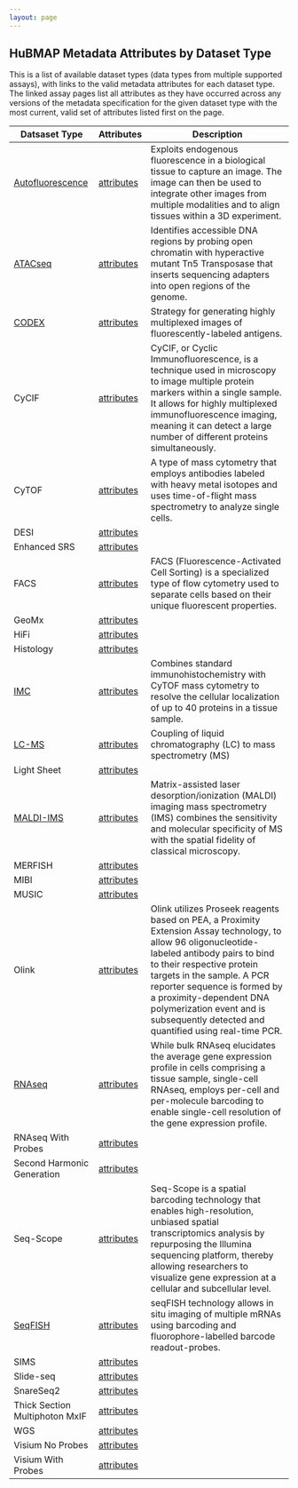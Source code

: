 ```yaml
---
layout: page
---
```

## HuBMAP Metadata Attributes by Dataset Type

This is a list of available dataset types (data types from multiple supported assays), with links to the valid metadata attributes for each dataset type.  The linked assay pages list all attributes as they have occurred across any versions of the metadata specification for the given dataset type with the most current, valid set of attributes listed first on the page.

| Datsaset Type | Attributes | Description |
|-------|------------|-------------|
| [Autofluorescence](https://docs.hubmapconsortium.org/assays/af) | [attributes](AutoFluorescence)  |   Exploits endogenous fluorescence in a biological tissue to capture an image. The image can then be used to integrate other images from multiple modalities and to align tissues within a 3D experiment. |
| [ATACseq](https://docs.hubmapconsortium.org/assays/atacseq)| [attributes](ATACseq)  |  Identifies accessible DNA regions by probing open chromatin with hyperactive mutant Tn5 Transposase that inserts sequencing adapters into open regions of the genome. |
| [CODEX](https://docs.hubmapconsortium.org/assays/codex) | [attributes](CODEX)  |  Strategy for generating highly multiplexed images of fluorescently-labeled antigens. |
| CyCIF | [attributes](CyCIF)  |  CyCIF, or Cyclic Immunofluorescence, is a technique used in microscopy to image multiple protein markers within a single sample. It allows for highly multiplexed immunofluorescence imaging, meaning it can detect a large number of different proteins simultaneously. |
| CyTOF | [attributes](CyTOF)  |  A type of mass cytometry that employs antibodies labeled with heavy metal isotopes and uses time-of-flight mass spectrometry to analyze single cells. |
| DESI | [attributes](DESI)  | |
| Enhanced SRS | [attributes](EnhancedSRS)  | |
| FACS | [attributes](FACS)  |  FACS (Fluorescence-Activated Cell Sorting) is a specialized type of flow cytometry used to separate cells based on their unique fluorescent properties. |
| GeoMx | [attributes](GeoMx)  | |
| HiFi | [attributes](HiFi-Slide)  | |
| Histology | [attributes](Histology)  | |
| [IMC](https://docs.hubmapconsortium.org/assays/imc) | [attributes](IMC)  |Combines standard immunohistochemistry with CyTOF mass cytometry to resolve the cellular localization of up to 40 proteins in a tissue sample. |
| [LC-MS](https://docs.hubmapconsortium.org/assays/lcms) | [attributes](LC-MS)  |  Coupling of liquid chromatography (LC) to mass spectrometry (MS) |
| Light Sheet | [attributes](LightSheet)  | |
| [MALDI-IMS](https://docs.hubmapconsortium.org/assays/maldi-ims) | [attributes](MALDI)  |  Matrix-assisted laser desorption/ionization (MALDI) imaging mass spectrometry (IMS) combines the sensitivity and molecular specificity of MS with the spatial fidelity of classical microscopy. |
| MERFISH | [attributes](MERFISH)  |  |
| MIBI | [attributes](MIBI)  |  |
| MUSIC | [attributes](MUSIC)  | |
| Olink | [attributes](Olink)  |Olink utilizes Proseek reagents based on PEA, a Proximity Extension Assay technology, to allow 96 oligonucleotide-labeled antibody pairs to bind to their respective protein targets in the sample. A PCR reporter sequence is formed by a proximity-dependent DNA polymerization event and is subsequently detected and quantified using real-time PCR. |
| [RNAseq](https://docs.hubmapconsortium.org/assays/rnaseq) | [attributes](RNAseq)  | While bulk RNAseq elucidates the average gene expression profile in cells comprising a tissue sample, single-cell RNAseq, employs per-cell and per-molecule barcoding to enable single-cell resolution of the gene expression profile.|
| RNAseq With Probes | [attributes](RNAseqWithProbes)  | |
| Second Harmonic Generation | [attributes](SecondHarmonicGeneration)  | |
| Seq-Scope | [attributes](Seq-Scope)  |  Seq-Scope is a spatial barcoding technology that enables high-resolution, unbiased spatial transcriptomics analysis by repurposing the Illumina sequencing platform, thereby allowing researchers to visualize gene expression at a cellular and subcellular level. |
| [SeqFISH](https://docs.hubmapconsortium.org/assays/seqfish) | [attributes](seqFISH)  |  seqFISH technology allows in situ imaging of multiple mRNAs using barcoding and fluorophore-labelled barcode readout-probes.  |
| SIMS | [attributes](SIMS)  | |
| Slide-seq | [attributes](Slide-seq)  | |
| SnareSeq2 | [attributes](SnareSeq2)  | |
| Thick Section Multiphoton MxIF | [attributes](ThickSectionMultiphotonMxIF)  | |
| WGS | [attributes](WGS)  | |
| Visium No Probes | [attributes](VisiumNoProbes)  | |
| Visium With Probes | [attributes](VisiumWithProbes)  | |
